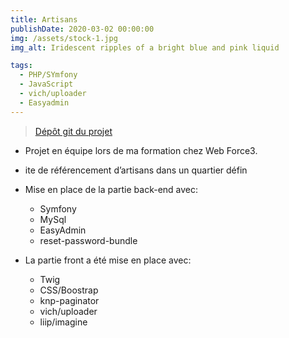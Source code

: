 ```yaml
---
title: Artisans
publishDate: 2020-03-02 00:00:00
img: /assets/stock-1.jpg
img_alt: Iridescent ripples of a bright blue and pink liquid

tags:
  - PHP/SYmfony
  - JavaScript
  - vich/uploader
  - Easyadmin
---
```



> <a href="https://github.com/Youssefh71/Artisans">Dépôt git du projet</a>

- Projet en équipe lors de ma formation chez Web Force3.
- ite de référencement d’artisans dans un quartier défin

- Mise en place de la partie back-end avec:
   - Symfony
   - MySql
   - EasyAdmin
   - reset-password-bundle

- La partie front a été mise en place avec:
   - Twig
   - CSS/Boostrap
   - knp-paginator
   - vich/uploader
   - liip/imagine


